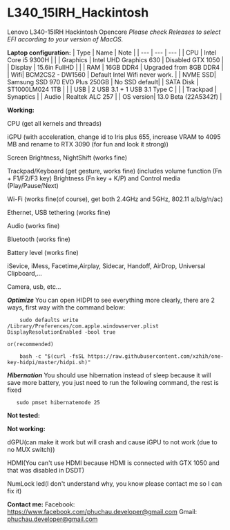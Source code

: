# L340_15IRH_Hackintosh
Lenovo L340-15IRH Hackintosh Opencore
*Please check Releases to select EFI according to your version of MacOS.*


**Laptop configuration:**
| Type | Name | Note |
| --- | --- | --- |
| CPU | Intel Core i5 9300H | |
| Graphics | Intel UHD Graphics 630 | Disabled GTX 1050 |
| Display | 15.6in FullHD | |
| RAM | 16GB DDR4 | Upgraded from 8GB DDR4 |
| Wifi| BCM2CS2 - DW1560 | Default Intel Wifi never work. |
| NVME SSD| Samsung SSD 970 EVO Plus 250GB | No SSD default|
| SATA Disk | ST1000LM024 1TB | |
| USB | 2 USB 3.1 + 1 USB 3.1 Type C | |
| Trackpad | Synaptics |
| Audio | Realtek ALC 257 |
| OS version| 13.0 Beta (22A5342f) |
  


**Working:**

  CPU (get all kernels and threads)
  
  iGPU (with acceleration, change id to Iris plus 655, increase VRAM to 4095 MB and rename to RTX 3090 (for fun and look it strong))
  
  Screen Brightness, NightShift (works fine)
  
  Trackpad/Keyboard (get gesture, works fine)
  (includes volume function (Fn + F1/F2/F3 key) Brightness (Fn key + K/P) and Control media (Play/Pause/Next)
  
  Wi-Fi (works fine(of course), get both 2.4GHz and 5GHz, 802.11 a/b/g/n/ac)
  
  Ethernet, USB tethering (works fine)
  
  Audio (works fine)
  
  Bluetooth (works fine)
  
  Battery level (works fine)
  
  iSevice, iMess, Facetime,Airplay, Sidecar, Handoff, AirDrop, Universal Clipboard,...
  
  Camera, usb, etc...
  
   ***Optimize***
    You can open HIDPI to see everything more clearly, there are 2 ways, first way with the command below:
  ```
      sudo defaults write /Library/Preferences/com.apple.windowserver.plist DisplayResolutionEnabled -bool true
  ```
    or(recommended)
  ```
      bash -c "$(curl -fsSL https://raw.githubusercontent.com/xzhih/one-key-hidpi/master/hidpi.sh)"
  ```
  
  ***Hibernation***
  You should use hibernation instead of sleep because it will save more battery, you just need to run the following command, the rest is fixed
   ```
      sudo pmset hibernatemode 25
  ```
  
**Not tested:**

  

**Not working:**

  dGPU(can make it work but will crash and cause iGPU to not work (due to no MUX switch))
  
  HDMI(You can't use HDMI because HDMI is connected with GTX 1050 and that was disabled in DSDT)
  
  NumLock led(I don't understand why, you know please contact me so I can fix it)
  
  
  **Contact me:**
  Facebook: https://www.facebook.com/phuchau.developer@gmail.com
  Gmail: phuchau.developer@gmail.com
